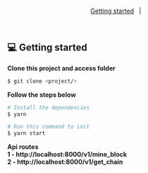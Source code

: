 
<p align="center">
  <a href="#-getting-started">Getting started</a>&nbsp;&nbsp;&nbsp;|&nbsp;&nbsp;&nbsp;
</p>

</br>

## 💻 Getting started
**Clone this project and access folder**

```bash
$ git clone <project/>
```

**Follow the steps below**

```bash
# Install the dependencies
$ yarn

# Run this command to init
$ yarn start
```
**Api routes**
</br>
**1 - http://localhost:8000/v1/mine_block**
</br>
**2 - http://localhost:8000/v1/get_chain**
